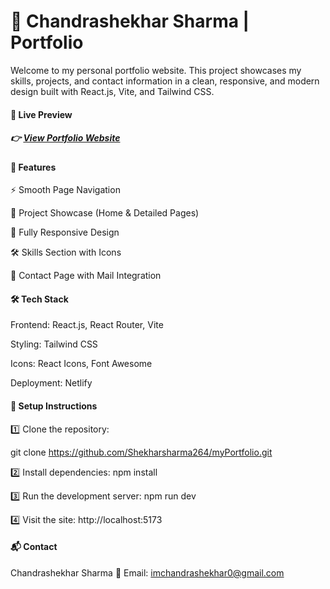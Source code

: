 # 🚀 Chandrashekhar Sharma | Portfolio
Welcome to my personal portfolio website. This project showcases my skills, projects, and contact information in a clean, responsive, and modern design built with React.js, Vite, and Tailwind CSS.

#### 🔗 Live Preview
##### 👉 [View Portfolio Website](https://chandraxui.netlify.app/)


#### 🚀 Features
⚡️ Smooth Page Navigation

💼 Project Showcase (Home & Detailed Pages)

📱 Fully Responsive Design

🛠️ Skills Section with Icons

📧 Contact Page with Mail Integration

#### 🛠️ Tech Stack
Frontend: React.js, React Router, Vite

Styling: Tailwind CSS

Icons: React Icons, Font Awesome

Deployment: Netlify

#### 🔧 Setup Instructions
1️⃣ Clone the repository:

git clone https://github.com/Shekharsharma264/myPortfolio.git

2️⃣ Install dependencies:
npm install

3️⃣ Run the development server:
npm run dev

4️⃣ Visit the site:
http://localhost:5173

#### 📬 Contact
Chandrashekhar Sharma
📧 Email: imchandrashekhar0@gmail.com